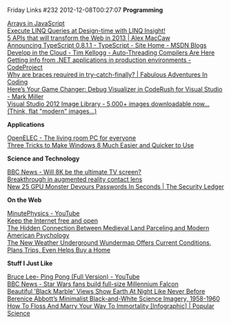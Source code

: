 Friday Links #232
2012-12-08T00:27:07
**Programming**

[Arrays in JavaScript](http://www.2ality.com/2012/12/arrays.html)   
[Execute LINQ Queries at Design-time with LINQ Insight!](http://www.devart.com/news/2012/linqinsight10.html)   
[5 APIs that will transform the Web in 2013 | Alex MacCaw](http://blog.alexmaccaw.com/the-next-web)   
[Announcing TypeScript 0.8.1.1 - TypeScript - Site Home - MSDN Blogs](http://blogs.msdn.com/b/typescript/archive/2012/12/05/announcing-typescript-0-8-1-1.aspx)   
[Develop in the Cloud - Tim Kellogg - Auto-Threading Compilers Are Here](http://developinthecloud.drdobbs.com/author.asp?section_id=2284&doc_id=255275&)   
[Getting info from .NET applications in production environments - CodeProject](http://www.codeproject.com/Articles/502658/Getting-info-from-NET-applications-in-production)   
[Why are braces required in try-catch-finally? | Fabulous Adventures In Coding](http://ericlippert.com/2012/12/04/why-are-braces-required/)   
[Here’s Your Game Changer: Debug Visualizer in CodeRush for Visual Studio - Mark Miller](http://community.devexpress.com/blogs/markmiller/archive/2012/12/03/here-s-your-game-changer-debug-visualizer-in-coderush-for-visual-studio.aspx)   
[Visual Studio 2012 Image Library - 5,000+ images downloadable now... (Think, flat "modern" images...)](http://coolthingoftheday.blogspot.co.uk/2012/11/visual-studio-2012-image-library-5000.html)

**Applications**

[OpenELEC - The living room PC for everyone](http://openelec.tv/)   
[Three Tricks to Make Windows 8 Much Easier and Quicker to Use](http://www.techsupportalert.com/content/three-tricks-make-windows-8-much-easier-and-quicker-use.htm)

**Science and Technology**

[BBC News - Will 8K be the ultimate TV screen?](http://news.bbc.co.uk/2/hi/programmes/click_online/9774380.stm)   
[Breakthrough in augmented reality contact lens](http://www.sciencedaily.com/releases/2012/12/121205090931.htm)   
[New 25 GPU Monster Devours Passwords In Seconds | The Security Ledger](http://securityledger.com/new-25-gpu-monster-devours-passwords-in-seconds/)

**On the Web**

[MinutePhysics - YouTube](http://www.youtube.com/user/minutephysics)   
[Keep the Internet free and open](http://googleblog.blogspot.com/2012/12/keep-internet-free-and-open.html)   
[The Hidden Connection Between Medieval Land Parceling and Modern American Psychology](http://www.wired.com/opinion/2012/11/how-a-quirk-of-medieval-farm-shapes-led-to-the-american-psychology-today/)   
[The New Weather Underground Wundermap Offers Current Conditions, Plans Trips, Even Helps Buy a Home](http://lifehacker.com/5966172/the-new-weather-underground-wundermap-offers-current-conditions-plans-trips-even-helps-buy-a-home)

**Stuff I Just Like**

[Bruce Lee- Ping Pong (Full Version) - YouTube](http://www.youtube.com/watch?v=SncapPrTusA&feature=youtu.be)   
[BBC News - Star Wars fans build full-size Millennium Falcon](http://www.bbc.co.uk/news/magazine-20536090)   
[Beautiful 'Black Marble' Views Show Earth At Night Like Never Before](http://www.popsci.com/science/article/2012-12/watch-beautiful-black-marble-views-show-earth-night-never)   
[Berenice Abbott’s Minimalist Black-and-White Science Imagery, 1958-1960](http://www.brainpickings.org/index.php/2012/12/03/berenice-abbott-documenting-science/)   
[How To Floss And Marry Your Way To Immortality [Infographic] | Popular Science](http://www.popsci.com/science/article/2012-12/how-live-forever-infographic)
